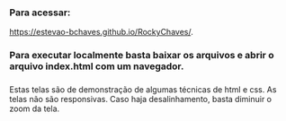 ### Para acessar: 
https://estevao-bchaves.github.io/RockyChaves/.

### Para executar localmente basta baixar os arquivos e abrir o arquivo index.html com um navegador. 

###
Estas telas são de demonstração de algumas técnicas de html e css. 
As telas não são responsivas. Caso haja desalinhamento, basta diminuir o zoom da tela. 
